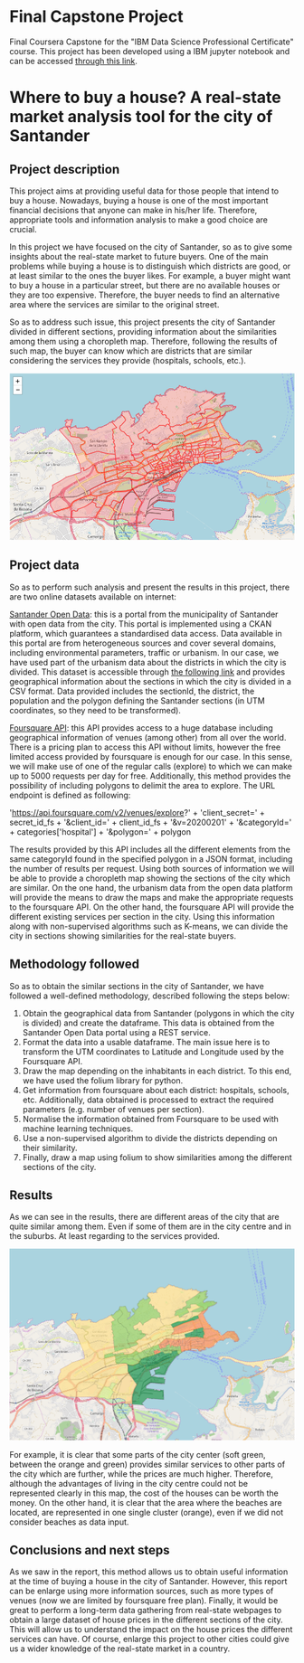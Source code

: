 # Final Capstone Project
Final Coursera Capstone for the "IBM Data Science Professional Certificate" course. This project has been developed using a IBM jupyter notebook and can be accessed [through this link](https://eu-gb.dataplatform.cloud.ibm.com/analytics/notebooks/v2/be003d54-c652-4600-88ba-771bf128ef02/view?access_token=3a781152ef1bd241d3c0d99c3a2b3598db3cd864b07d9dd19adc7cfc82364e81).

# Where to buy a house? A real-state market analysis tool for the city of Santander

## Project description
This project aims at providing useful data for those people that intend to buy a house. Nowadays, buying a house is one of the most important financial decisions that anyone can make in his/her life. Therefore, appropriate tools and information analysis to make a good choice are crucial.

In this project we have focused on the city of Santander, so as to give some insights about the real-state market to future buyers. One of the main problems while buying a house is to distinguish which districts are good, or at least similar to the ones the buyer likes. For example, a buyer might want to buy a house in a particular street, but there are no available houses or they are too expensive. Therefore, the buyer needs to find an alternative area where the services are similar to the original street.

So as to address such issue, this project presents the city of Santander divided in different sections, providing information about the similarities among them using a choropleth map. Therefore, following the results of such map, the buyer can know which are districts that are similar considering the services they provide (hospitals, schools, etc.).

![alt text](https://github.com/juanrasantana/Coursera_Capstone/raw/master/santander_city_sections.png "Santander city divided in sections")

## Project data
So as to perform such analysis and present the results in this project, there are two online datasets available on internet:

[Santander Open Data](http://datos.santander.es/): this is a portal from the municipality of Santander with open data from the city. This portal is implemented using a CKAN platform, which guarantees a standardised data access. Data available in this portal are from heterogeneous sources and cover several domains, including environmental parameters, traffic or urbanism. In our case, we have used part of the urbanism data about the districts in which the city is divided. This dataset is accessible through [the following link](http://datos.santander.es/api/rest/datasets/secciones.csv?items=148&rnd=1880800499) and provides geographical information about the sections in which the city is divided in a CSV format. Data provided includes the sectionId, the district, the population and the polygon defining the Santander sections (in UTM coordinates, so they need to be transformed).

[Foursquare API](https://developer.foursquare.com/): this API provides access to a huge database including geographical information of venues (among other) from all over the world. There is a pricing plan to access this API without limits, however the free limited access provided by foursquare is enough for our case. In this sense, we will make use of one of the regular calls (explore) to which we can make up to 5000 requests per day for free. Additionally, this method provides the possibility of including polygons to delimit the area to explore. The URL endpoint is defined as following:

'https://api.foursquare.com/v2/venues/explore?' + 'client_secret=' + secret_id_fs + '&client_id=' + client_id_fs + '&v=20200201' + '&categoryId=' + categories['hospital'] + '&polygon=' + polygon

The results provided by this API includes all the different elements from the same categoryId found in the specified polygon in a JSON format, including the number of results per request.
Using both sources of information we will be able to provide a choropleth map showing the sections of the city which are similar. On the one hand, the urbanism data from the open data platform will provide the means to draw the maps and make the appropriate requests to the foursquare API. On the other hand, the foursquare API will provide the different existing services per section in the city. Using this information along with non-supervised algorithms such as K-means, we can divide the city in sections showing similarities for the real-state buyers.

## Methodology followed
So as to obtain the similar sections in the city of Santander, we have followed a well-defined methodology, described following the steps below:
1.	Obtain the geographical data from Santander (polygons in which the city is divided) and create the dataframe. This data is obtained from the Santander Open Data portal using a REST service.
2.	Format the data into a usable dataframe. The main issue here is to transform the UTM coordinates to Latitude and Longitude used by the Foursquare API.
3.	Draw the map depending on the inhabitants in each district. To this end, we have used the folium library for python.
4.	Get information from foursquare about each district: hospitals, schools, etc. Additionally, data obtained is processed to extract the required parameters (e.g. number of venues per section).
5.	Normalise the information obtained from Foursquare to be used with machine learning techniques.
6.	Use a non-supervised algorithm to divide the districts depending on their similarity.
7.	Finally, draw a map using folium to show similarities among the different sections of the city.

## Results
As we can see in the results, there are different areas of the city that are quite similar among them. Even if some of them are in the city centre and in the suburbs. At least regarding to the services provided.

![alt text](https://github.com/juanrasantana/Coursera_Capstone/raw/master/santander_city_sections_similarity.png "Choropleth map of Santander city sections showing their similarity")

For example, it is clear that some parts of the city center (soft green, between the orange and green) provides similar services to other parts of the city which are further, while the prices are much higher. Therefore, although the advantages of living in the city centre could not be represented clearly in this map, the cost of the houses can be worth the money. On the other hand, it is clear that the area where the beaches are located, are represented in one single cluster (orange), even if we did not consider beaches as data input.

## Conclusions and next steps
As we saw in the report, this method allows us to obtain useful information at the time of buying a house in the city of Santander. However, this report can be enlarge using more information sources, such as more types of venues (now we are limited by foursquare free plan). 
Finally, it would be great to perform a long-term data gathering from real-state webpages to obtain a large dataset of house prices in the different sections of the city. This will allow us to understand the impact on the house prices the different services can have. Of course, enlarge this project to other cities could give us a wider knowledge of the real-state market in a country.
